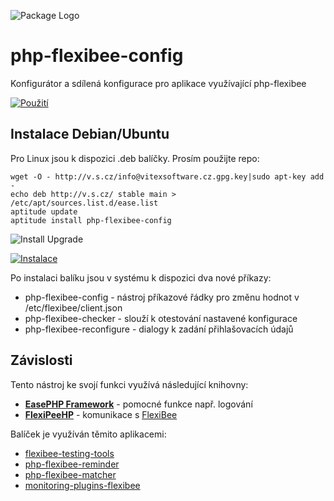![Package Logo](https://raw.githubusercontent.com/VitexSoftware/php-flexibee-config/master/package_logo.png "Project Logo")

php-flexibee-config
===================

Konfigurátor a sdílená konfigurace pro aplikace využívající php-flexibee

[![Použití](http://img.youtube.com/vi/JJW6JAiqgAE/0.jpg)](http://www.youtube.com/watch?v=JJW6JAiqgAE)

Instalace Debian/Ubuntu
-----------------------

Pro Linux jsou k dispozici .deb balíčky. Prosím použijte repo:

    wget -O - http://v.s.cz/info@vitexsoftware.cz.gpg.key|sudo apt-key add -
    echo deb http://v.s.cz/ stable main > /etc/apt/sources.list.d/ease.list
    aptitude update
    aptitude install php-flexibee-config


![Install Upgrade](https://raw.githubusercontent.com/VitexSoftware/php-flexibee-config/master/doc/install-upgrade.png "Install Upgrade Screenshot")

[![Instalace](http://img.youtube.com/vi/pToYZfh3dFE/0.jpg)](http://www.youtube.com/watch?v=pToYZfh3dFE)

Po instalaci balíku jsou v systému k dispozici dva nové příkazy:

  * php-flexibee-config      - nástroj příkazové řádky pro změnu hodnot v /etc/flexibee/client.json
  * php-flexibee-checker     - slouží k otestování nastavené konfigurace
  * php-flexibee-reconfigure - dialogy k zadání přihlašovacích údajů

Závislosti
----------

Tento nástroj ke svojí funkci využívá následující knihovny:

 * [**EasePHP Framework**](https://github.com/VitexSoftware/EaseFramework) - pomocné funkce např. logování
 * [**FlexiPeeHP**](https://github.com/Spoje-NET/FlexiPeeHP)        - komunikace s [FlexiBee](https://flexibee.eu/)

Balíček je využíván těmito aplikacemi:

 * [flexibee-testing-tools]( https://github.com/VitexSoftware/FlexiBee-TestingTools )
 * [php-flexibee-reminder]( https://github.com/VitexSoftware/php-flexibee-reminder)
 * [php-flexibee-matcher]( https://github.com/VitexSoftware/php-flexibee-matcher )
 * [monitoring-plugins-flexibee]( https://github.com/VitexSoftware/monitoring-plugins-flexibee )
